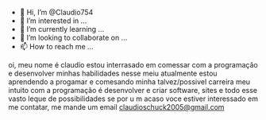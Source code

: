 - 👋 Hi, I’m @Claudio754
- 👀 I’m interested in ...
- 🌱 I’m currently learning ...
- 💞️ I’m looking to collaborate on ...
- 📫 How to reach me ...

<!---
Claudio754/Claudio754 is a ✨ special ✨ repository because its `README.md` (this file) appears on your GitHub profile.
You can click the Preview link to take a look at your changes.
--->
oi, meu nome é claudio 
estou interrasado em comessar com a programação e desenvolver minhas habilidades nesse meiu
atualmente estou aprendendo a progamar e comesando minha talvez/possivel carreira 
meu intuito com a  programação é desenvolver e criar software, sites e todo esse vasto leque de possibilidades 
se por u m acaso voce estiver interessado em me contatar, me mande um email 
claudioschuck2005@gmail.com 
